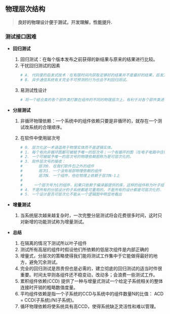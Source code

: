 ## **物理层次结构**
> **良好的物理设计便于测试，开发理解，性能提升.**

### **测试接口困难**
- **回归测试**
    1. 回归测试：在每个版本发布之前获得的新结果与原来的结果进行比较。
    2. 干扰回归测试的因素
        ```sh
        # A. 代码里的启发式技术：在有限时间内获取足够好的结果并不是最好的结果，启发方式条件不一样，产出不一样，不利于回归测试。
        # B. 异步通信系统有关完全不可预测的行为也会不利回归测试。
        ```
    3. 易测试性设计
        ```sh
        # 将一个组合类的各个部件类打散在组件的不同的物理层次上，有利于对各个部件类进行测试
        ```

- **分层测试**
    1. 非循环物理依赖：一个系统中的组件依赖只要是非循环的，就存在一个测试改系统的合理顺序。

    2. 在软件中使用层次号
        ```sh
        # 0. 层次化这一术语适用于物理实体而不是逻辑实体。
        # 1. 每个有向非循环图都可被赋予唯一的层次号；一个有循环的图（在电子电路中往往是指有反馈的电路图）则不能。
        # 2. 一个可被赋予唯一的层次号的物理依赖图称为是可层次化的。
        # 3. 软件层次号的接收：
        #       层次0. 在我们软件包之外的组件
        #       层次1. 一个没有局部物理依赖的组件
        #       层次N. 一个组件，他在物理上依赖于层次N-1上
        #
        #     一个层次号为1的组件，如果只依赖于编译器提供的库，这样的组件称为叶子组件. 总是可以对叶子组件进行隔离测试。
        # 4. 不是所有的分层设计的子系统都是可重用的，不是所有的设计都是可层次化的.
        # 5. 一个设计是否可层次化不能从一个逻辑图中明显地看出
        ```

- **增量测试**
    1. 当系统层次越来越复杂时，一次完整分层测试将会花费很多时间，这时只对新增的功能测试称为增量测试。

- **总结**
    1. 在隔离的情况下测试所以叶子组件
    2. 测试所有高层的组件时假设他们所依赖的低层次组件是内部正确的
    3. 增量式，分层次的策略使得我们能将测试工作集中于它能做得最好的地方，避免冗余测试。
    4. 完全的回归测试是昂贵但也是必需的，建立彻底的回归测试的适当时件很重要。时间太早则各组件还不稳变动，改动多；会浪费一些测试工作。
    5. 累积组件依赖(CCD) 提供了一种与增量式测试一个给定子系统相关的整体连接时开销的粗略数值度量。
    6. 平均组件依赖是指一个子系统的CCD与系统中的组件数量N的比值： ACD = CCD(子系统)/N(子系统)。
    7. 循环物理依赖将使系统具有高CCD，使得系统缺乏灵活性和难以管理。











